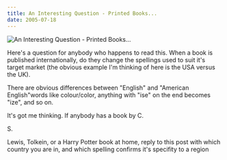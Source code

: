 ```yaml
---
title: An Interesting Question - Printed Books...
date: 2005-07-18
---
```


![An Interesting Question - Printed Books...](https://source.unsplash.com/dUPDhdeCN84/1600x900)

Here's a question for anybody who happens to read this. When a book is published internationally, do they change the spellings used to suit it's target market (the obvious example I'm thinking of here is the USA versus the UK).

There are obvious differences between "English" and "American English"words like colour/color, anything with "ise" on the end becomes "ize", and so on.

It's got me thinking. If anybody has a book by C.

S.

Lewis, Tolkein, or a Harry Potter book at home, reply to this post with which country you are in, and which spelling confirms it's specifity to a region